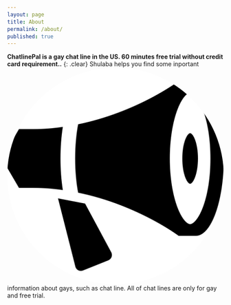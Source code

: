 ```yaml
---
layout: page
title: About
permalink: /about/
published: true
---
```


**ChatlinePal is a gay chat line in the US. 60 minutes free trial without credit card requirement..** 
{: .clear}
<img id="author-pic" style="border-radius:50%;float:left;margin-right:0.5em;padding: 0px 3px 0px 0px;" src="/img/bullhorn.svg"> Shulaba helps you find some inportant information about gays, such as chat line. All of chat lines are only for gay and free trial.

